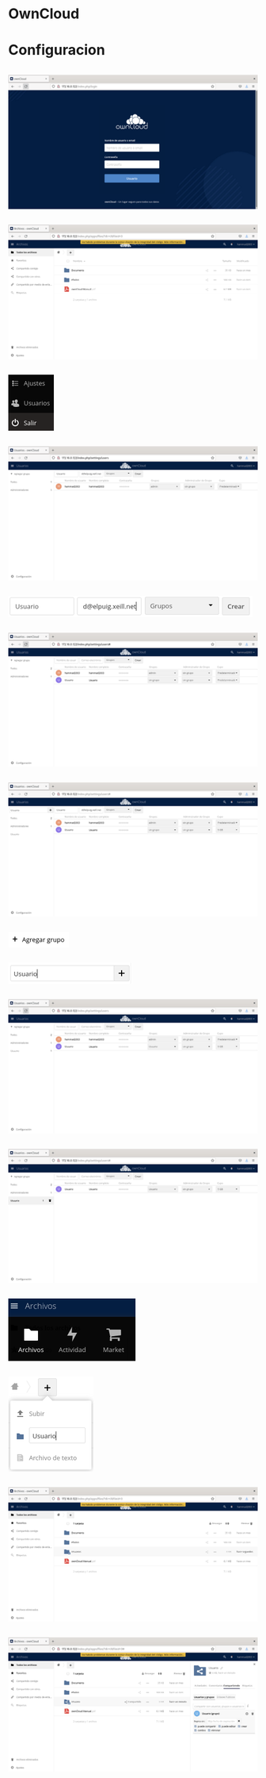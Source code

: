 # OwnCloud

# Configuracion

```
```

![](FOTOS/11.png)

```
```

![](FOTOS/22.png)

```
```

![](FOTOS/usuario.png)

```
```

![](FOTOS/33.png)

```
```

![](FOTOS/44.png)

```
```

![](FOTOS/wow.png)

```
```

![](FOTOS/ola.png)

```
```

![](FOTOS/aaaa.png)

```
```

![](FOTOS/kfue.png)

```
```

![](FOTOS/55.png)

```
```

![](FOTOS/comproo.png)

```
```

![](FOTOS/archivo.png)

```
```

![](FOTOS/carpeta.png)

```
```

![](FOTOS/lolo.png)

```
```

![](FOTOS/mesirve.png)
